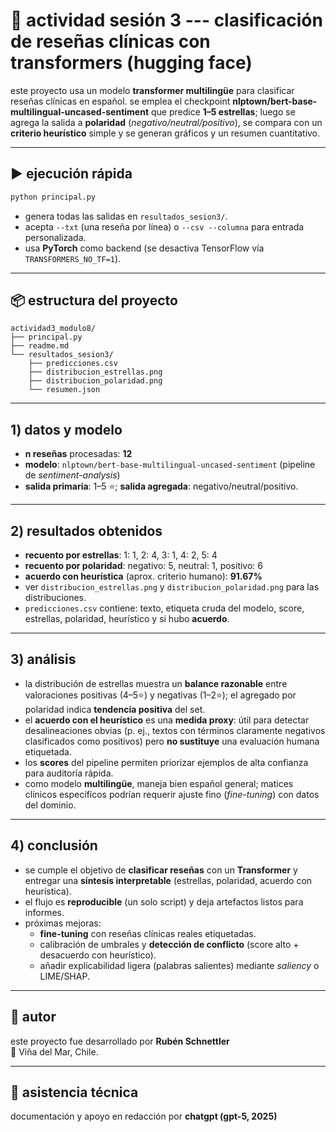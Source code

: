 # 📘 actividad sesión 3 --- clasificación de reseñas clínicas con transformers (hugging face)

este proyecto usa un modelo **transformer multilingüe** para clasificar reseñas clínicas en español.
se emplea el checkpoint **nlptown/bert-base-multilingual-uncased-sentiment** que predice **1–5 estrellas**; luego se agrega la salida a
**polaridad** (*negativo/neutral/positivo*), se compara con un **criterio heurístico** simple y se
generan gráficos y un resumen cuantitativo.

---

## ▶️ ejecución rápida

```bash
python principal.py
```

- genera todas las salidas en `resultados_sesion3/`.  
- acepta `--txt` (una reseña por línea) o `--csv --columna` para entrada personalizada.  
- usa **PyTorch** como backend (se desactiva TensorFlow vía `TRANSFORMERS_NO_TF=1`).  

---

## 📦 estructura del proyecto

```
actividad3_modulo8/
├── principal.py
├── readme.md
└── resultados_sesion3/
    ├── predicciones.csv
    ├── distribucion_estrellas.png
    ├── distribucion_polaridad.png
    └── resumen.json
```

---

## 1) datos y modelo

- **n reseñas** procesadas: **12**  
- **modelo**: `nlptown/bert-base-multilingual-uncased-sentiment` (pipeline de *sentiment-analysis*)  
- **salida primaria**: 1–5 ⭐; **salida agregada**: negativo/neutral/positivo.  

---

## 2) resultados obtenidos

- **recuento por estrellas**: 1: 1, 2: 4, 3: 1, 4: 2, 5: 4  
- **recuento por polaridad**: negativo: 5, neutral: 1, positivo: 6  
- **acuerdo con heurística** (aprox. criterio humano): **91.67%**  
- ver `distribucion_estrellas.png` y `distribucion_polaridad.png` para las distribuciones.  
- `predicciones.csv` contiene: texto, etiqueta cruda del modelo, score, estrellas, polaridad,
  heurístico y si hubo **acuerdo**.  

---

## 3) análisis

- la distribución de estrellas muestra un **balance razonable** entre valoraciones positivas (4–5⭐) y
  negativas (1–2⭐); el agregado por polaridad indica **tendencia positiva** del set.  
- el **acuerdo con el heurístico** es una **medida proxy**: útil para detectar desalineaciones
  obvias (p. ej., textos con términos claramente negativos clasificados como positivos) pero **no sustituye**
  una evaluación humana etiquetada.  
- los **scores** del pipeline permiten priorizar ejemplos de alta confianza para auditoría rápida.  
- como modelo **multilingüe**, maneja bien español general; matices clínicos específicos podrían requerir
  ajuste fino (*fine-tuning*) con datos del dominio.  

---

## 4) conclusión

- se cumple el objetivo de **clasificar reseñas** con un **Transformer** y entregar una
  **síntesis interpretable** (estrellas, polaridad, acuerdo con heurística).  
- el flujo es **reproducible** (un solo script) y deja artefactos listos para informes.  
- próximas mejoras:
  - **fine-tuning** con reseñas clínicas reales etiquetadas.  
  - calibración de umbrales y **detección de conflicto** (score alto + desacuerdo con heurístico).  
  - añadir explicabilidad ligera (palabras salientes) mediante *saliency* o LIME/SHAP.  

---

## 👤 autor

este proyecto fue desarrollado por **Rubén Schnettler**  
📍 Viña del Mar, Chile.  

---

## 🤖 asistencia técnica

documentación y apoyo en redacción por **chatgpt (gpt-5, 2025)**
